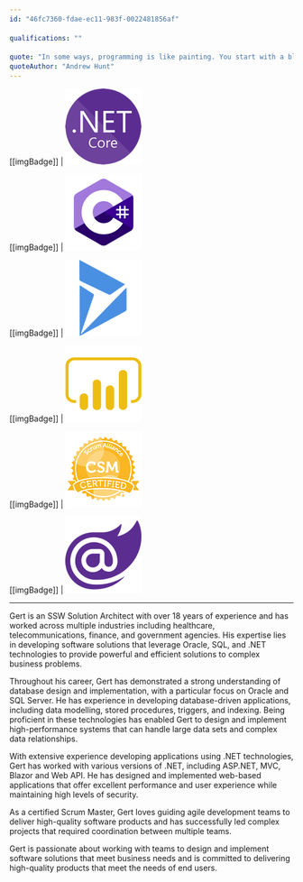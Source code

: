 ```yaml
---
id: "46fc7360-fdae-ec11-983f-0022481856af"

qualifications: ""

quote: "In some ways, programming is like painting. You start with a blank canvas and certain basic raw materials. You use a combination of science, art, and craft to determine what to do with them."
quoteAuthor: "Andrew Hunt"
---
```


[[imgBadge]]
| ![.NET Core](../badges/Developer-dotnet-core.png)

[[imgBadge]]
| ![C#](../badges/Developer-c-sharp.png)

[[imgBadge]]
| ![Dynamics](../badges/Business-microsoft-dynamics.png)

[[imgBadge]]
| ![Power BI](../badges/Business-microsoft-dynamics-powerbi.png)

[[imgBadge]]
| ![Certification Scrum Alliance Master](../badges/Certification-scrumalliance-master.png)

[[imgBadge]]
| ![Blazor](../badges/Developer-blazor.png)

---

Gert is an SSW Solution Architect with over 18 years of experience and has worked across multiple industries including healthcare, telecommunications, finance, and government agencies. His expertise lies in developing software solutions that leverage Oracle, SQL, and .NET technologies to provide powerful and efficient solutions to complex business problems.

Throughout his career, Gert has demonstrated a strong understanding of database design and implementation, with a particular focus on Oracle and SQL Server. He has experience in developing database-driven applications, including data modelling, stored procedures, triggers, and indexing. Being proficient in these technologies has enabled Gert to design and implement high-performance systems that can handle large data sets and complex data relationships. 

With extensive experience developing applications using .NET technologies, Gert has worked with various versions of .NET, including ASP.NET, MVC, Blazor and Web API. He has designed and implemented web-based applications that offer excellent performance and user experience while maintaining high levels of security. 

As a certified Scrum Master, Gert loves guiding agile development teams to deliver high-quality software products and has successfully led complex projects that required coordination between multiple teams. 

Gert is passionate about working with teams to design and implement software solutions that meet business needs and is committed to delivering high-quality products that meet the needs of end users.

